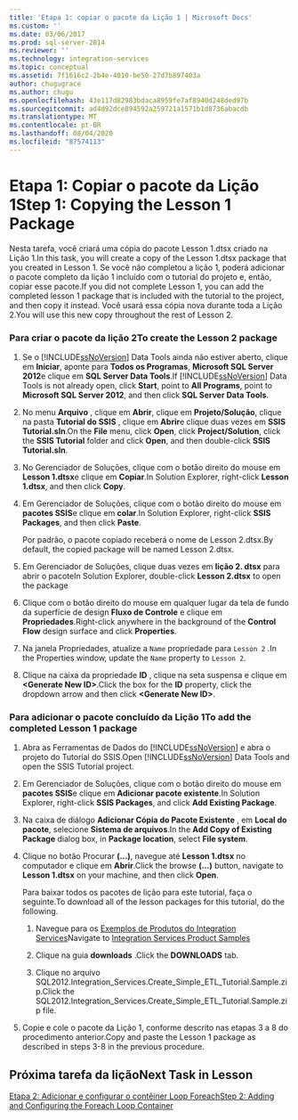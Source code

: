 ```yaml
---
title: 'Etapa 1: copiar o pacote da Lição 1 | Microsoft Docs'
ms.custom: ''
ms.date: 03/06/2017
ms.prod: sql-server-2014
ms.reviewer: ''
ms.technology: integration-services
ms.topic: conceptual
ms.assetid: 7f1616c2-2b4e-4010-be50-27d7b897403a
author: chugugrace
ms.author: chugu
ms.openlocfilehash: 43e117d82983bdaca8959fe7af8940d248ded97b
ms.sourcegitcommit: ad4d92dce894592a259721a1571b1d8736abacdb
ms.translationtype: MT
ms.contentlocale: pt-BR
ms.lasthandoff: 08/04/2020
ms.locfileid: "87574113"
---
```

# <a name="step-1-copying-the-lesson-1-package"></a><span data-ttu-id="ed88e-102">Etapa 1: Copiar o pacote da Lição 1</span><span class="sxs-lookup"><span data-stu-id="ed88e-102">Step 1: Copying the Lesson 1 Package</span></span>
  <span data-ttu-id="ed88e-103">Nesta tarefa, você criará uma cópia do pacote Lesson 1.dtsx criado na Lição 1.</span><span class="sxs-lookup"><span data-stu-id="ed88e-103">In this task, you will create a copy of the Lesson 1.dtsx package that you created in Lesson 1.</span></span> <span data-ttu-id="ed88e-104">Se você não completou a lição 1, poderá adicionar o pacote completo da lição 1 incluído com o tutorial do projeto e, então, copiar esse pacote.</span><span class="sxs-lookup"><span data-stu-id="ed88e-104">If you did not complete Lesson 1, you can add the completed lesson 1 package that is included with the tutorial to the project, and then copy it instead.</span></span> <span data-ttu-id="ed88e-105">Você usará essa cópia nova durante toda a Lição 2.</span><span class="sxs-lookup"><span data-stu-id="ed88e-105">You will use this new copy throughout the rest of Lesson 2.</span></span>  
  
### <a name="to-create-the-lesson-2-package"></a><span data-ttu-id="ed88e-106">Para criar o pacote da lição 2</span><span class="sxs-lookup"><span data-stu-id="ed88e-106">To create the Lesson 2 package</span></span>  
  
1.  <span data-ttu-id="ed88e-107">Se o [!INCLUDE[ssNoVersion](../includes/ssnoversion-md.md)] Data Tools ainda não estiver aberto, clique em **Iniciar**, aponte para **Todos os Programas**, **Microsoft SQL Server 2012**e clique em **SQL Server Data Tools**.</span><span class="sxs-lookup"><span data-stu-id="ed88e-107">If [!INCLUDE[ssNoVersion](../includes/ssnoversion-md.md)] Data Tools is not already open, click **Start**, point to **All Programs**, point to **Microsoft SQL Server 2012**, and then click **SQL Server Data Tools**.</span></span>  
  
2.  <span data-ttu-id="ed88e-108">No menu **Arquivo** , clique em **Abrir**, clique em **Projeto/Solução**, clique na pasta **Tutorial do SSIS** , clique em **Abrir**e clique duas vezes em **SSIS Tutorial.sln**.</span><span class="sxs-lookup"><span data-stu-id="ed88e-108">On the **File** menu, click **Open**, click **Project/Solution**, click the **SSIS Tutorial** folder and click **Open**, and then double-click **SSIS Tutorial.sln**.</span></span>  
  
3.  <span data-ttu-id="ed88e-109">No Gerenciador de Soluções, clique com o botão direito do mouse em **Lesson 1.dtsx**e clique em **Copiar**.</span><span class="sxs-lookup"><span data-stu-id="ed88e-109">In Solution Explorer, right-click **Lesson 1.dtsx**, and then click **Copy**.</span></span>  
  
4.  <span data-ttu-id="ed88e-110">Em Gerenciador de Soluções, clique com o botão direito do mouse em **pacotes SSIS**e clique em **colar**.</span><span class="sxs-lookup"><span data-stu-id="ed88e-110">In Solution Explorer, right-click **SSIS Packages**, and then click **Paste**.</span></span>  
  
     <span data-ttu-id="ed88e-111">Por padrão, o pacote copiado receberá o nome de Lesson 2.dtsx.</span><span class="sxs-lookup"><span data-stu-id="ed88e-111">By default, the copied package will be named Lesson 2.dtsx.</span></span>  
  
5.  <span data-ttu-id="ed88e-112">Em Gerenciador de Soluções, clique duas vezes em **lição 2. dtsx** para abrir o pacote</span><span class="sxs-lookup"><span data-stu-id="ed88e-112">In Solution Explorer, double-click **Lesson 2.dtsx** to open the package</span></span>  
  
6.  <span data-ttu-id="ed88e-113">Clique com o botão direito do mouse em qualquer lugar da tela de fundo da superfície de design **Fluxo de Controle** e clique em **Propriedades**.</span><span class="sxs-lookup"><span data-stu-id="ed88e-113">Right-click anywhere in the background of the **Control Flow** design surface and click **Properties**.</span></span>  
  
7.  <span data-ttu-id="ed88e-114">Na janela Propriedades, atualize a `Name` propriedade para `Lesson 2` .</span><span class="sxs-lookup"><span data-stu-id="ed88e-114">In the Properties window, update the `Name` property to `Lesson 2`.</span></span>  
  
8.  <span data-ttu-id="ed88e-115">Clique na caixa da propriedade **ID** , clique na seta suspensa e clique em **\<Generate New ID>**.</span><span class="sxs-lookup"><span data-stu-id="ed88e-115">Click the box for the **ID** property, click the dropdown arrow and then click **\<Generate New ID>**.</span></span>  
  
### <a name="to-add-the-completed-lesson-1-package"></a><span data-ttu-id="ed88e-116">Para adicionar o pacote concluído da Lição 1</span><span class="sxs-lookup"><span data-stu-id="ed88e-116">To add the completed Lesson 1 package</span></span>  
  
1.  <span data-ttu-id="ed88e-117">Abra as Ferramentas de Dados do [!INCLUDE[ssNoVersion](../includes/ssnoversion-md.md)] e abra o projeto do Tutorial do SSIS.</span><span class="sxs-lookup"><span data-stu-id="ed88e-117">Open [!INCLUDE[ssNoVersion](../includes/ssnoversion-md.md)] Data Tools and open the SSIS Tutorial project.</span></span>  
  
2.  <span data-ttu-id="ed88e-118">Em Gerenciador de Soluções, clique com o botão direito do mouse em **pacotes SSIS**e clique em **Adicionar pacote existente**.</span><span class="sxs-lookup"><span data-stu-id="ed88e-118">In Solution Explorer, right-click **SSIS Packages**, and click **Add Existing Package**.</span></span>  
  
3.  <span data-ttu-id="ed88e-119">Na caixa de diálogo **Adicionar Cópia do Pacote Existente** , em **Local do pacote**, selecione **Sistema de arquivos**.</span><span class="sxs-lookup"><span data-stu-id="ed88e-119">In the **Add Copy of Existing Package** dialog box, in **Package location**, select **File system**.</span></span>  
  
4.  <span data-ttu-id="ed88e-120">Clique no botão Procurar **(…)**, navegue até **Lesson 1.dtsx** no computador e clique em **Abrir**.</span><span class="sxs-lookup"><span data-stu-id="ed88e-120">Click the browse **(...)** button, navigate to **Lesson 1.dtsx** on your machine, and then click **Open**.</span></span>  
  
     <span data-ttu-id="ed88e-121">Para baixar todos os pacotes de lição para este tutorial, faça o seguinte.</span><span class="sxs-lookup"><span data-stu-id="ed88e-121">To download all of the lesson packages for this tutorial, do the following.</span></span>  
  
    1.  <span data-ttu-id="ed88e-122">Navegue para os [Exemplos de Produtos do Integration Services](https://go.microsoft.com/fwlink/?LinkId=275027)</span><span class="sxs-lookup"><span data-stu-id="ed88e-122">Navigate to [Integration Services Product Samples](https://go.microsoft.com/fwlink/?LinkId=275027)</span></span>  
  
    2.  <span data-ttu-id="ed88e-123">Clique na guia **downloads** .</span><span class="sxs-lookup"><span data-stu-id="ed88e-123">Click the **DOWNLOADS** tab.</span></span>  
  
    3.  <span data-ttu-id="ed88e-124">Clique no arquivo SQL2012.Integration_Services.Create_Simple_ETL_Tutorial.Sample.zip.</span><span class="sxs-lookup"><span data-stu-id="ed88e-124">Click the SQL2012.Integration_Services.Create_Simple_ETL_Tutorial.Sample.zip file.</span></span>  
  
5.  <span data-ttu-id="ed88e-125">Copie e cole o pacote da Lição 1, conforme descrito nas etapas 3 a 8 do procedimento anterior.</span><span class="sxs-lookup"><span data-stu-id="ed88e-125">Copy and paste the Lesson 1 package as described in steps 3-8 in the previous procedure.</span></span>  
  
## <a name="next-task-in-lesson"></a><span data-ttu-id="ed88e-126">Próxima tarefa da lição</span><span class="sxs-lookup"><span data-stu-id="ed88e-126">Next Task in Lesson</span></span>  
 [<span data-ttu-id="ed88e-127">Etapa 2: Adicionar e configurar o contêiner Loop Foreach</span><span class="sxs-lookup"><span data-stu-id="ed88e-127">Step 2: Adding and Configuring the Foreach Loop Container</span></span>](lesson-2-2-adding-and-configuring-the-foreach-loop-container.md)  
  
  
